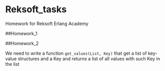 # Reksoft_tasks

Homework for Reksoft Erlang Academy

##Homework_1


##Homework_2

We need to write a function `get_values(List, Key)` that get a list of key-value structures and a Key and returns a list of all values with such Key in the list